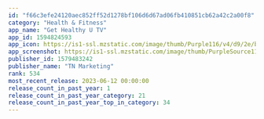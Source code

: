 ```yaml
---
id: "f66c3efe24120aec852ff52d1278bf106d6d67ad06fb410851cb62a42c2a00f8"
category: "Health & Fitness"
app_name: "Get Healthy U TV"
app_id: 1594824593
app_icon: https://is1-ssl.mzstatic.com/image/thumb/Purple116/v4/d9/2e/b5/d92eb50b-7d44-bed1-cab6-ca746bfc4a86/AppIcon-1x_U007emarketing-0-10-0-85-220.png/1024x1024bb.png
app_screenshot: https://is1-ssl.mzstatic.com/image/thumb/PurpleSource116/v4/98/45/9f/98459ffe-a99c-6566-db82-5b1b9c67e22a/090b525d-e6a9-483a-8860-0fc9c2957945_Simulator_Screen_Shot_-_Screenshots_iPhone_Xs_Max_15.0_-_2022-01-12_at_12.06.42.png/1242x2688bb.png
publisher_id: 1579483242
publisher_name: "TN Marketing"
rank: 534
most_recent_release: 2023-06-12 00:00:00
release_count_in_past_year: 1
release_count_in_past_year_category: 21
release_count_in_past_year_top_in_category: 34
---
```


